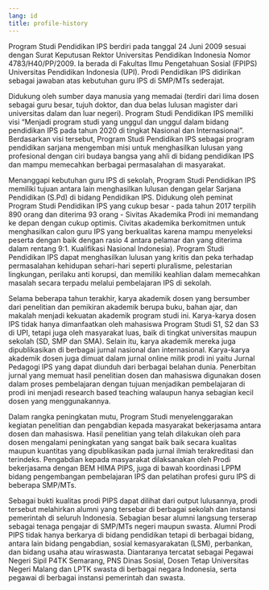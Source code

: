 ```yaml
---
lang: id
title: profile-history
---
```


Program Studi Pendidikan IPS berdiri pada tanggal 24 Juni 2009 sesuai dengan Surat Keputusan Rektor Universitas Pendidikan Indonesia Nomor 4783/H40/PP/2009. Ia berada di Fakultas Ilmu Pengetahuan Sosial (FPIPS) Universitas Pendidikan Indonesia (UPI). Prodi Pendidikan IPS didirikan sebagai jawaban atas kebutuhan guru IPS di SMP/MTs sederajat.

Didukung oleh sumber daya manusia yang memadai (terdiri dari lima dosen sebagai guru besar, tujuh doktor, dan dua belas lulusan magister dari universitas dalam dan luar negeri). Program Studi Pendidikan IPS memiliki visi “Menjadi program studi yang unggul dan unggul dalam bidang pendidikan IPS pada tahun 2020 di tingkat Nasional dan Internasional”. Berdasarkan visi tersebut, Program Studi Pendidikan IPS sebagai program pendidikan sarjana mengemban misi untuk menghasilkan lulusan yang profesional dengan ciri budaya bangsa yang ahli di bidang pendidikan IPS dan mampu memecahkan berbagai permasalahan di masyarakat.

Menanggapi kebutuhan guru IPS di sekolah, Program Studi Pendidikan IPS memiliki tujuan antara lain menghasilkan lulusan dengan gelar Sarjana Pendidikan (S.Pd) di bidang Pendidikan IPS. Didukung oleh peminat Program Studi Pendidikan IPS yang cukup besar - pada tahun 2017 terpilih 890 orang dan diterima 93 orang - Sivitas Akademika Prodi ini memandang ke depan dengan cukup optimis. Civitas akademika berkomitmen untuk menghasilkan calon guru IPS yang berkualitas karena mampu menyeleksi peserta dengan baik dengan rasio 4 antara pelamar dan yang diterima dalam rentang 9:1. Kualifikasi Nasional Indonesia). Program Studi Pendidikan IPS dapat menghasilkan lulusan yang kritis dan peka terhadap permasalahan kehidupan sehari-hari seperti pluralisme, pelestarian lingkungan, perilaku anti korupsi, dan memiliki keahlian dalam memecahkan masalah secara terpadu melalui pembelajaran IPS di sekolah.

Selama beberapa tahun terakhir, karya akademik dosen yang bersumber dari penelitian dan pemikiran akademik berupa buku, bahan ajar, dan makalah menjadi kekuatan akademik program studi ini. Karya-karya dosen IPS tidak hanya dimanfaatkan oleh mahasiswa Program Studi S1, S2 dan S3 di UPI, tetapi juga oleh masyarakat luas, baik di tingkat universitas maupun sekolah (SD, SMP dan SMA). Selain itu, karya akademik mereka juga dipublikasikan di berbagai jurnal nasional dan internasional. Karya-karya akademik dosen juga dimuat dalam jurnal online milik prodi ini yaitu Jurnal Pedagogi IPS yang dapat diunduh dari berbagai belahan dunia. Penerbitan jurnal yang memuat hasil penelitian dosen dan mahasiswa digunakan dosen dalam proses pembelajaran dengan tujuan menjadikan pembelajaran di prodi ini menjadi research based teaching walaupun hanya sebagian kecil dosen yang menggunakannya.

Dalam rangka peningkatan mutu, Program Studi menyelenggarakan kegiatan penelitian dan pengabdian kepada masyarakat bekerjasama antara dosen dan mahasiswa. Hasil penelitian yang telah dilakukan oleh para dosen mengalami peningkatan yang sangat baik baik secara kualitas maupun kuantitas yang dipublikasikan pada jurnal ilmiah terakreditasi dan terindeks. Pengabdian kepada masyarakat dilaksanakan oleh Prodi bekerjasama dengan BEM HIMA PIPS, juga di bawah koordinasi LPPM bidang pengembangan pembelajaran IPS dan pelatihan profesi guru IPS di beberapa SMP/MTs.

Sebagai bukti kualitas prodi PIPS dapat dilihat dari output lulusannya, prodi tersebut melahirkan alumni yang tersebar di berbagai sekolah dan instansi pemerintah di seluruh Indonesia. Sebagian besar alumni langsung terserap sebagai tenaga pengajar di SMP/MTs negeri maupun swasta. Alumni Prodi PIPS tidak hanya berkarya di bidang pendidikan tetapi di berbagai bidang, antara lain bidang pengabdian, sosial kemasyarakatan (LSM), perbankan, dan bidang usaha atau wiraswasta. Diantaranya tercatat sebagai Pegawai Negeri Sipil P4TK Semarang, PNS Dinas Sosial, Dosen Tetap Universitas Negeri Malang dan LPTK swasta di berbagai negara Indonesia, serta pegawai di berbagai instansi pemerintah dan swasta.